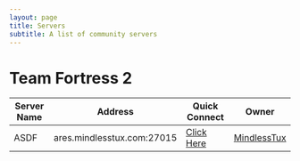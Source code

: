 ```yaml
---
layout: page
title: Servers
subtitle: A list of community servers
---
```


# Team Fortress 2
| Server Name 	| Address 	| Quick Connect 	| Owner 	|
|-------------	|---------	|------	|-------	|
| ASDF            	|  ares.mindlesstux.com:27015 	| [Click Here](steam://connect/206.191.148.46:27016)     	| [MindlessTux](https://steamcommunity.com/id/mindlesstux/)      	|

